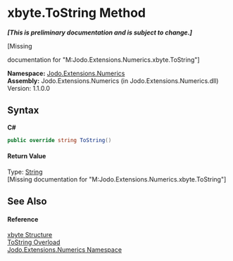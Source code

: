# xbyte.ToString Method 
 _**\[This is preliminary documentation and is subject to change.\]**_

\[Missing <summary> documentation for "M:Jodo.Extensions.Numerics.xbyte.ToString"\]

**Namespace:**&nbsp;<a href="N_Jodo_Extensions_Numerics">Jodo.Extensions.Numerics</a><br />**Assembly:**&nbsp;Jodo.Extensions.Numerics (in Jodo.Extensions.Numerics.dll) Version: 1.1.0.0

## Syntax

**C#**<br />
``` C#
public override string ToString()
```


#### Return Value
Type: <a href="https://docs.microsoft.com/dotnet/api/system.string" target="_blank" rel="noopener noreferrer">String</a><br />\[Missing <returns> documentation for "M:Jodo.Extensions.Numerics.xbyte.ToString"\]

## See Also


#### Reference
<a href="T_Jodo_Extensions_Numerics_xbyte">xbyte Structure</a><br /><a href="Overload_Jodo_Extensions_Numerics_xbyte_ToString">ToString Overload</a><br /><a href="N_Jodo_Extensions_Numerics">Jodo.Extensions.Numerics Namespace</a><br />
